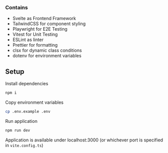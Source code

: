### Contains

- Svelte as Frontend Framework
- TailwindCSS for component styling
- Playwright for E2E Testing
- Vitest for Unit Testing
- ESLint as linter
- Prettier for formatting
- clsx for dynamic class conditions
- dotenv for environment variables


## Setup

Install dependencies

```bash
npm i
```

Copy environment variables

```bash
cp .env.example .env
```

Run application 

```bash
npm run dev
```

Application is available under localhost:3000 (or whichever port is specified in `vite.config.ts`)